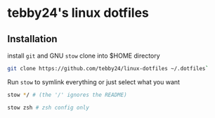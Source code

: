 # tebby24's linux dotfiles
## Installation
install `git` and GNU `stow`
clone into $HOME directory
```bash
git clone https://github.com/tebby24/linux-dotfiles ~/.dotfiles`
```
Run `stow` to symlink everything or just select what you want
```bash
stow */ # (the '/' ignores the README)
```
```bash
stow zsh # zsh config only
```
